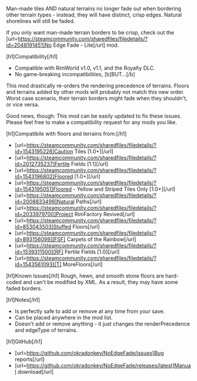 Man-made tiles AND natural terrains no longer fade out when bordering
other terrain types - instead, they will have distinct, crisp edges. 
Natural shorelines will still be faded.

If you only want man-made terrain borders to be crisp, check out the 
[url=https://steamcommunity.com/sharedfiles/filedetails/?id=2048191451]No Edge Fade - Lite[/url] mod.

[h1]Compatibility[/h1]
- Compatible with RimWorld v1.0, v1.1, and the Royalty DLC.
- No game-breaking incompatibilities, [b]BUT...[/b]

This mod drastically re-orders the rendering precedence of terrains.
Floors and terrains added by other mods will probably not match this new
order.  Worst case scenario, their terrain borders might fade when they
shouldn't, or vice versa.

Good news, though: This mod can be easily updated to fix these issues.
Please feel free to make a compatibility request for any mods you like.

[h1]Compatibile with floors and terrains from:[/h1]
- [url=https://steamcommunity.com/sharedfiles/filedetails/?id=1543195228]Caution Tiles [1.0+][/url]
- [url=https://steamcommunity.com/sharedfiles/filedetails/?id=2012735237]Fertile Fields [1.1][/url]
- [url=https://steamcommunity.com/sharedfiles/filedetails/?id=1543196802]Floored [1.0+][/url]
- [url=https://steamcommunity.com/sharedfiles/filedetails/?id=1543195051]Floored - Yellow and Striped Tiles Only [1.0+][/url]
- [url=https://steamcommunity.com/sharedfiles/filedetails/?id=2008833499]Natural Paths[/url]
- [url=https://steamcommunity.com/sharedfiles/filedetails/?id=2033979700]Project RimFactory Revived[/url]
- [url=https://steamcommunity.com/sharedfiles/filedetails/?id=853043503]Stuffed Floors[/url]
- [url=https://steamcommunity.com/sharedfiles/filedetails/?id=893156099][FSF] Carpets of the Rainbow[/url]
- [url=https://steamcommunity.com/sharedfiles/filedetails/?id=1539311500][RF] Fertile Fields [1.0][/url]
- [url=https://steamcommunity.com/sharedfiles/filedetails/?id=1543561093][T] MoreFloors[/url] 

[h1]Known Issues[/h1]
Rough, hewn, and smooth stone floors are hard-coded and can't be
modified by XML.  As a result, they may have some faded borders.

[h1]Notes[/h1]
- Is perfectly safe to add or remove at any time from your save.
- Can be placed anywhere in the mod list.
- Doesn't add or remove anything - it just changes the renderPrecedence 
  and edgeType of terrains.

[h1]GitHub[/h1]
- [url=https://github.com/okradonkey/NoEdgeFade/issues]Bug reports[/url]
- [url=https://github.com/okradonkey/NoEdgeFade/releases/latest]Manual download[/url]
